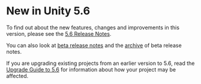 # New in Unity 5.6

To find out about the new features, changes and improvements in this version, please see the [5.6 Release Notes](https://unity3d.com/unity/whats-new/unity-5.6.0).

You can also look at [beta release notes](https://unity3d.com/unity/beta#notes) and the [archive](https://unity3d.com/unity/beta/archive) of beta release notes.

If you are upgrading existing projects from an earlier version to 5.6, read the [Upgrade Guide to 5.6](http://docs.google.com/UpgradeGuide56) for information about how your project may be affected.

